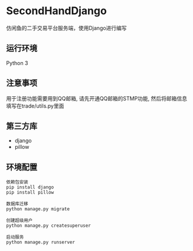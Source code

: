 # SecondHandDjango
仿闲鱼的二手交易平台服务端，使用Django进行编写

## 运行环境
Python 3

## 注意事项
用于注册功能需要用到QQ邮箱, 请先开通QQ邮箱的STMP功能, 然后将邮箱信息填写在trade/utils.py里面

## 第三方库
- django
- pillow

## 环境配置
``` 
依赖包安装
pip install django
pip install pillow

数据库迁移
python manage.py migrate

创建超级用户
python manage.py createsuperuser

启动服务
python manage.py runserver
```





